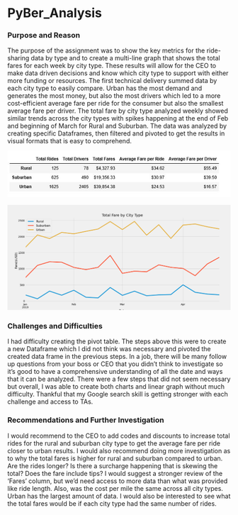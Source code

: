 # PyBer_Analysis
### Purpose and Reason

  The purpose of the assignment was to show the key metrics for the ride-sharing data by type and to create a multi-line graph that shows the total fares for each week by city type. These results will allow for the CEO to make data driven decisions and know which city type to support with either more funding or resources. The first technical delivery summed data by each city type to easily compare. Urban has the most demand and generates the most money, but also the most drivers which led to a more cost-efficient average fare per ride for the consumer but also the smallest average fare per driver. The total fare by city type analyzed weekly showed similar trends across the city types with spikes happening at the end of Feb and beginning of March for Rural and Suburban. The data was analyzed by creating specific Dataframes, then filtered and pivoted to get the results in visual formats that is easy to comprehend.
  
![](https://github.com/sarastjean/PyBer_Analysis/blob/master/analysis/Deliverable%201_A%20Summary%20DataFrame.JPG)

![](https://github.com/sarastjean/PyBer_Analysis/blob/master/analysis/Fig9.png)

### Challenges and Difficulties

  I had difficulty creating the pivot table. The steps above this were to create a new Dataframe which I did not think was necessary and pivoted the created data frame in the previous steps. In a job, there will be many follow up questions from your boss or CEO that you didn’t think to investigate so it’s good to have a comprehensive understanding of all the date and ways that it can be analyzed. There were a few steps that did not seem necessary  but overall, I was able to create both charts and linear graph without much difficulty. Thankful that my Google search skill is getting stronger with each challenge and access to TAs.
  
  ### Recommendations and Further Investigation
  I would recommend to the CEO to add codes and discounts to increase total rides for the rural and suburban city type to get the average fare per ride closer to urban results. I would also recommend doing more investigation as to why the total fares is higher for rural and suburban compared to urban. Are the rides longer? Is there a surcharge happening that is skewing the total? Does the fare include tips? I would suggest a stronger review of the ‘Fares’ column, but we’d need access to more data than what was provided like ride length. Also, was the cost per mile the same across all city types. Urban has the largest amount of data. I would also be interested to see what the total fares would be if each city type had the same number of rides. 
